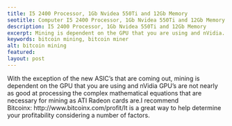 ```yaml
---
title: I5 2400 Processor, 1Gb Nvidea 550Ti and 12Gb Memory
seotitle: Computer I5 2400 Processor, 1Gb Nvidea 550Ti and 12Gb Memory
description: I5 2400 Processor, 1Gb Nvidea 550Ti and 12Gb Memory
excerpt: Mining is dependent on the GPU that you are using and nVidia.
keywords: bitcoin mining, bitcoin miner
alt: bitcoin mining
featured: 
layout: post
---
```


<p>With the exception of the new ASIC’s that are coming out, mining is dependent on the GPU that you are using and nVidia GPU’s are not nearly as good at processing the complex mathematical equations that are necessary for mining as ATI Radeon cards are.I recommend Bitcoinx: http://www.bitcoinx.com/profit/It is a great way to help determine your profitability considering a number of factors. <p>
